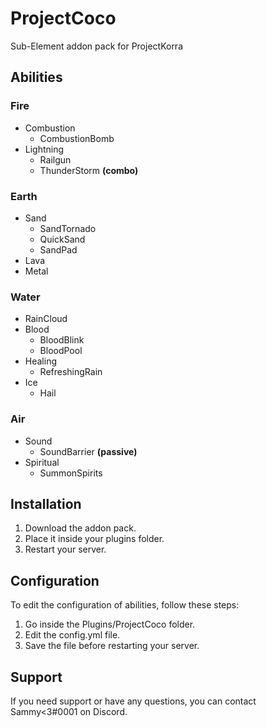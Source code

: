 # ProjectCoco
Sub-Element addon pack for ProjectKorra

## Abilities
### Fire
- Combustion
    - CombustionBomb
- Lightning
    - Railgun
    - ThunderStorm **(combo)**

### Earth
- Sand
    - SandTornado
    - QuickSand
    - SandPad
- Lava
- Metal

### Water
- RainCloud
- Blood
    - BloodBlink
    - BloodPool
- Healing
    - RefreshingRain
- Ice
    - Hail
    
### Air
- Sound
   - SoundBarrier **(passive)**
- Spiritual
   - SummonSpirits


## Installation
1. Download the addon pack.
2. Place it inside your plugins folder.
3. Restart your server.

## Configuration
To edit the configuration of abilities, follow these steps:
1. Go inside the Plugins/ProjectCoco folder.
2. Edit the config.yml file.
3. Save the file before restarting your server.

## Support
If you need support or have any questions, you can contact Sammy<3#0001 on Discord.

